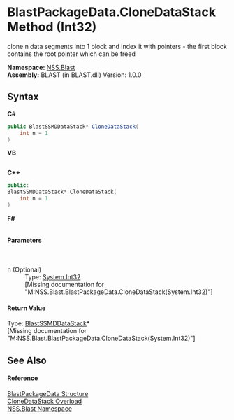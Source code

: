 # BlastPackageData.CloneDataStack Method (Int32)
 

clone n data segments into 1 block and index it with pointers - the first block contains the root pointer which can be freed

**Namespace:**&nbsp;<a href="88b55311-4a89-0894-e27a-e157e443c7f7">NSS.Blast</a><br />**Assembly:**&nbsp;BLAST (in BLAST.dll) Version: 1.0.0

## Syntax

**C#**<br />
``` C#
public BlastSSMDDataStack* CloneDataStack(
	int n = 1
)
```

**VB**<br />
``` VB

```

**C++**<br />
``` C++
public:
BlastSSMDDataStack* CloneDataStack(
	int n = 1
)
```

**F#**<br />
``` F#

```


#### Parameters
&nbsp;<dl><dt>n (Optional)</dt><dd>Type: <a href="https://docs.microsoft.com/dotnet/api/system.int32" target="_blank" rel="noopener noreferrer">System.Int32</a><br />\[Missing <param name="n"/> documentation for "M:NSS.Blast.BlastPackageData.CloneDataStack(System.Int32)"\]</dd></dl>

#### Return Value
Type: <a href="0f4f1f7f-e862-bea9-18e1-be0225e19ae1">BlastSSMDDataStack</a>*<br />\[Missing <returns> documentation for "M:NSS.Blast.BlastPackageData.CloneDataStack(System.Int32)"\]

## See Also


#### Reference
<a href="08d36c75-b5dc-8eaf-5936-daa952653fa2">BlastPackageData Structure</a><br /><a href="b5641736-e689-49e1-ffe1-9cdba898476c">CloneDataStack Overload</a><br /><a href="88b55311-4a89-0894-e27a-e157e443c7f7">NSS.Blast Namespace</a><br />